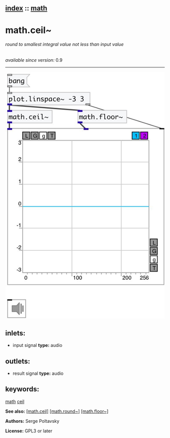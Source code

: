 [index](index.html) :: [math](category_math.html)
---

# math.ceil~

###### round to smallest integral value not less than input value

*available since version:* 0.9

---




[![example](../examples/img/math.ceil~.jpg)](../examples/pd/math.ceil~.pd)









## inlets:

* input signal 
__type:__ audio<br>



## outlets:

* result signal
__type:__ audio<br>



## keywords:

[math](keywords/math.html)
[ceil](keywords/ceil.html)



**See also:**
[\[math.ceil\]](math.ceil.html)
[\[math.round~\]](math.round~.html)
[\[math.floor~\]](math.floor~.html)




**Authors:** Serge Poltavsky




**License:** GPL3 or later





